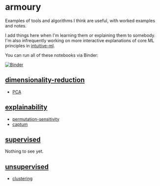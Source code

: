 # armoury
Examples of tools and algorithms I think are useful, with worked examples and notes. 

I add things here when I'm learning them or explaining them to somebody. I'm also infrequently working on more interactive explanations of core ML principles in [intuitive-ml](https://github.com/archydeberker/intuitive-ml).

You can run all of these notebooks via Binder: 

[![Binder](https://mybinder.org/badge_logo.svg)](https://mybinder.org/v2/gh/archydeberker/armoury/master)

## [dimensionality-reduction](./dimensionality-reduction)
- [PCA](./dimensionality-reduction/WIP-principal-component-analysis-PCA.ipynb)

## [explainability](./dimensionality-reduction)
- [permutation-sensitivity](./dimensionality-reduction/permutation-sensitivity.ipynb)
- [captum](./dimensionality-reduction/captum.ipynb)

## [supervised](./supervised)
Nothing to see yet.

## [unsupervised](./unsupervised)
- [clustering](./unsupervised/clustering.ipynb) 

